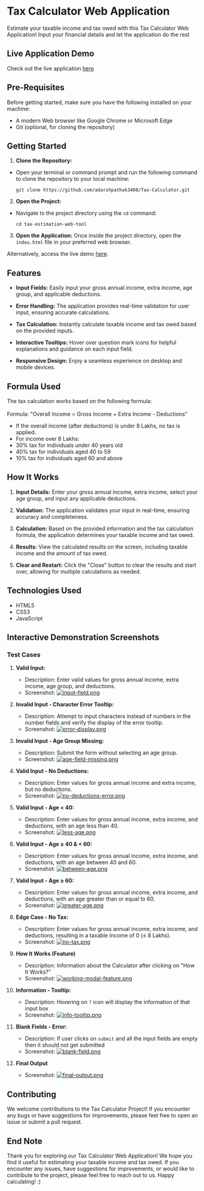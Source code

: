 # Tax Calculator Web Application
Estimate your taxable income and tax owed with this Tax Calculator Web Application! Input your financial details and let the application do the rest

## Live Application Demo
Check out the live application [here](https://adarshpathak3408.github.io/Tax-Calculator/)

## Pre-Requisites

Before getting started, make sure you have the following installed on your machine:

- A modern Web browser like Google Chrome or Microsoft Edge
- Git (optional, for cloning the repository)

## Getting Started

1. **Clone the Repository:**
  - Open your terminal or command prompt and run the following command to clone the repository to your local machine:

    ```
    git clone https://github.com/adarshpathak3408/Tax-Calculator.git
    ```

2. **Open the Project:**
  - Navigate to the project directory using the `cd` command:

    ```
    cd tax-estimation-web-tool
    ```

3. **Open the Application:** Once inside the project directory, open the `index.html` file in your preferred web browser.

Alternatively, access the live demo [here](https://adarshpathak3408.github.io/Tax-Calculator/).

## Features

- **Input Fields:** Easily input your gross annual income, extra income, age group, and applicable deductions.

- **Error Handling:** The application provides real-time validation for user input, ensuring accurate calculations.

- **Tax Calculation:** Instantly calculate taxable income and tax owed based on the provided inputs.

- **Interactive Tooltips:** Hover over question mark icons for helpful explanations and guidance on each input field.

- **Responsive Design:** Enjoy a seamless experience on desktop and mobile devices.

## Formula Used 

The tax calculation works based on the following formula:
<br>
<br>
  Formula: "Overall Income = Gross Income + Extra Income - Deductions"
  
- If the overall income (after deductions) is under 8 Lakhs, no tax is applied.
- For income over 8 Lakhs:
- 30% tax for individuals under 40 years old
- 40% tax for individuals aged 40 to 59
- 10% tax for individuals aged 60 and above

## How It Works

1. **Input Details:** Enter your gross annual income, extra income, select your age group, and input any applicable deductions.

2. **Validation:** The application validates your input in real-time, ensuring accuracy and completeness.

3. **Calculation:** Based on the provided information and the tax calculation formula, the application determines your taxable income and tax owed.

4. **Results:** View the calculated results on the screen, including taxable income and the amount of tax owed.

5. **Clear and Restart:** Click the "Close" button to clear the results and start over, allowing for multiple calculations as needed.

## Technologies Used

- HTML5
- CSS3
- JavaScript

## Interactive Demonstration Screenshots

### Test Cases

1. **Valid Input:**
   - Description: Enter valid values for gross annual income, extra income, age group, and deductions.
   - Screenshot: [![input-field.png](https://i.postimg.cc/MKkySdJm/01.png)](https://postimg.cc/Z0c9PPRW)

2. **Invalid Input - Character Error Tooltip:**
   - Description: Attempt to input characters instead of numbers in the number fields and verify the display of the error tooltip.
   - Screenshot: [![error-display.png](https://i.postimg.cc/J7cMKzxc/011.png)](https://postimg.cc/qgRPv09z)
  
3. **Invalid Input - Age Group Missing:**
   - Description: Submit the form without selecting an age group.
   - Screenshot: [![age-field-missing.png](https://i.postimg.cc/hvGy9sMY/03.png)](https://postimg.cc/bDK9PQ70)

4. **Valid Input - No Deductions:**
   - Description: Enter values for gross annual income and extra income, but no deductions.
   - Screenshot: [![no-deductions-error.png](https://i.postimg.cc/d0q8k15H/012.png)](https://postimg.cc/9Dn4sW5Z)

5. **Valid Input - Age < 40:**
   - Description: Enter values for gross annual income, extra income, and deductions, with an age less than 40.
   - Screenshot: [![less-age.png](https://i.postimg.cc/zXGvghNR/015.png)](https://postimg.cc/8sxT8jj1)

6. **Valid Input - Age ≥ 40 & < 60:**
   - Description: Enter values for gross annual income, extra income, and deductions, with an age between 40 and 60.
   - Screenshot: [![between-age.png](https://i.postimg.cc/R0Bzcrtb/016.png)](https://postimg.cc/bZ3MhB3Q)

7. **Valid Input - Age ≥ 60:**
   - Description: Enter values for gross annual income, extra income, and deductions, with an age greater than or equal to 60.
   - Screenshot: [![greater-age.png](https://i.postimg.cc/SKDtjHf9/017.png)](https://postimg.cc/1gVKjCTR)

8. **Edge Case - No Tax:**
   - Description: Enter values for gross annual income, extra income, and deductions, resulting in a taxable income of 0 (≤ 8 Lakhs).
   - Screenshot: [![no-tax.png](https://i.postimg.cc/QCk6GPCV/image.png)](https://postimg.cc/SYRLcgWp)

9. **How It Works (Feature)**
   - Description: Information about the Calculator after clicking on "How It Works?"
   - Screenshot: [![working-modal-feature.png](https://i.postimg.cc/63xSkCcj/image.png)](https://postimg.cc/mcV8Mz0C)

10. **Information - Tooltip:**
    - Description: Hovering on `?` icon will display the information of that input box
    - Screenshot: [![info-tooltip.png](https://i.postimg.cc/SsK8NvgJ/image.png)](https://postimg.cc/VS35KDQ8)

11. **Blank Fields - Error:**
    - Description: If user clicks on `submit` and all the input fields are empty then it should not get submitted
    - Screenshot: [![blank-field.png](https://i.postimg.cc/8cppL7F5/image.png)](https://postimg.cc/njWfJcGb)

12. **Final Output**
    - Screenshot: [![final-output.png](https://i.postimg.cc/sft2xgmp/image.png)](https://postimg.cc/0r0vHxLQ)

## Contributing

We welcome contributions to the Tax Calculator Project! If you encounter any bugs or have suggestions for improvements, please feel free to open an issue or submit a pull request.

## End Note

Thank you for exploring our Tax Calculator Web Application! We hope you find it useful for estimating your taxable income and tax owed. If you encounter any issues, have suggestions for improvements, or would like to contribute to the project, please feel free to reach out to us. Happy calculating! :)
